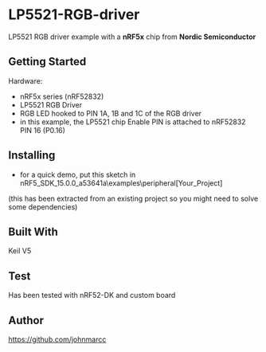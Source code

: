 # LP5521-RGB-driver

LP5521 RGB driver example with a **nRF5x** chip from **Nordic Semiconductor**

## Getting Started

Hardware: 

- nRF5x series (nRF52832)
- LP5521 RGB Driver
- RGB LED hooked to PIN 1A, 1B and 1C of the RGB driver
- in this example, the LP5521 chip Enable PIN is attached to nRF52832 PIN 16 (P0.16) 

## Installing
- for a quick demo, put this sketch in nRF5_SDK_15.0.0_a53641a\examples\peripheral\[Your_Project]

(this has been extracted from an existing project so you might need to solve some dependencies)
## Built With

Keil V5

## Test
Has been tested with nRF52-DK and custom board 

## Author

https://github.com/johnmarcc



